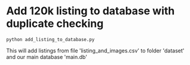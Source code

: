# Add 120k listing to database with duplicate checking
```
python add_listing_to_database.py
```
This will add listings from file 'listing_and_images.csv' to folder 'dataset' and 
our main database 'main.db'
